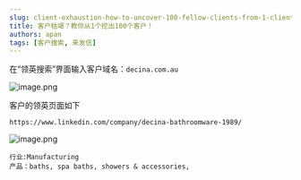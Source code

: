 ```yaml
---
slug: client-exhaustion-how-to-uncover-100-fellow-clients-from-1-client
title: 客户枯竭？教你从1个挖出100个客户！
authors: apan
tags: [客户搜索, 来发信]
---
```


在“领英搜索”界面输入客户域名：`decina.com.au`

![image.png](https://cos.files.maozhishi.com/data/web/web-files/img/20250821173137.png)


客户的领英页面如下
```
https://www.linkedin.com/company/decina-bathroomware-1989/
```

![image.png](https://cos.files.maozhishi.com/data/web/web-files/img/20250821173355.png)

```
行业:Manufacturing
产品：baths, spa baths, showers & accessories,
```